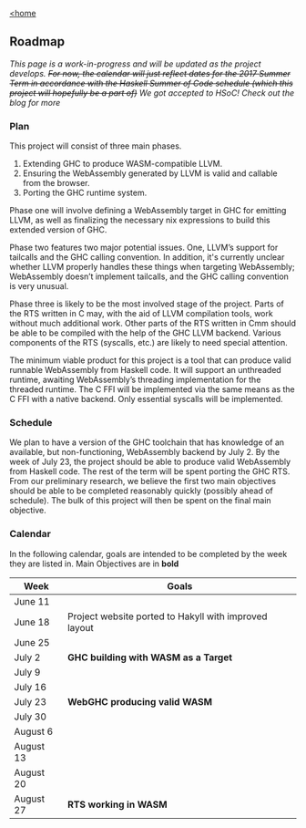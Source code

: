 <a href="/">&lt;home</a>
## Roadmap
_This page is a work-in-progress and will be updated as the project develops._
~~_For now, the calendar will just reflect dates for the 2017 Summer Term in accordance with the Haskell Summer of Code schedule (which this project will hopefully be a part of)_~~
_We got accepted to HSoC! Check out the blog for more_

### Plan
This project will consist of three main phases.
1. Extending GHC to produce WASM-compatible LLVM.
2. Ensuring the WebAssembly generated by LLVM is valid and callable from the browser.
3. Porting the GHC runtime system.

Phase one will involve defining a WebAssembly target in GHC for emitting LLVM, as well as finalizing the necessary nix expressions to build this extended version of GHC.

Phase two features two major potential issues. One, LLVM’s support for tailcalls and the GHC calling convention. In addition, it's currently unclear whether LLVM properly handles these things when targeting WebAssembly; WebAssembly doesn’t implement tailcalls, and the GHC calling convention is very unusual.

Phase three is likely to be the most involved stage of the project. Parts of the RTS written in C may, with the aid of LLVM compilation tools, work without much additional work. Other parts of the RTS written in Cmm should be able to be compiled with the help of the GHC LLVM backend. Various components of the RTS (syscalls, etc.) are likely to need special attention.

The minimum viable product for this project is a tool that can produce valid runnable WebAssembly from Haskell code. It will support an unthreaded runtime, awaiting WebAssembly’s threading implementation for the threaded runtime. The C FFI will be implemented via the same means as the C FFI with a native backend. Only essential syscalls will be implemented.

### Schedule
We plan to have a version of the GHC toolchain that has knowledge of an available, but non-functioning, WebAssembly backend by July 2. By the week of July 23, the project should be able to produce valid WebAssembly from Haskell code. The rest of the term will be spent porting the GHC RTS. From our preliminary research, we believe the first two main objectives should be able to be completed reasonably quickly (possibly ahead of schedule). The bulk of this project will then be spent on the final main objective.

### Calendar
In the following calendar, goals are intended to be completed by the week they are listed in.
Main Objectives are in **bold**

Week | Goals
---- | -----
June 11 |
June 18 | Project website ported to Hakyll with improved layout
June 25 |
July 2  | **GHC building with WASM as a Target**
July 9  |
July 16 |
July 23 | **WebGHC producing valid WASM**
July 30 |
August 6 |
August 13 |
August 20 |
August 27 | **RTS working in WASM**
